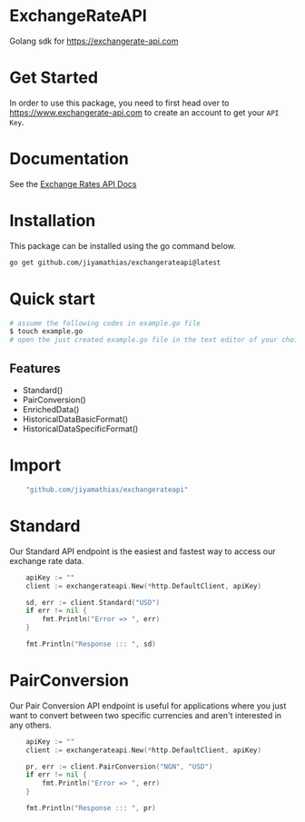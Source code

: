 # ExchangeRateAPI
Golang sdk for https://exchangerate-api.com

# Get Started
In order to use this package, you need to first head over to https://www.exchangerate-api.com to create an account to get your `API Key`.
# Documentation
See the [Exchange Rates API Docs](https://www.exchangerate-api.com/docs/overview)

# Installation
This package can be installed using the go command below.
```sh
go get github.com/jiyamathias/exchangerateapi@latest
```
# Quick start
```sh
# assume the following codes in example.go file
$ touch example.go
# open the just created example.go file in the text editor of your choice
```
## Features
- Standard()
- PairConversion()
- EnrichedData()
- HistoricalDataBasicFormat()
- HistoricalDataSpecificFormat()
  
# Import 
```go
    "github.com/jiyamathias/exchangerateapi"
```
# Standard
Our Standard API endpoint is the easiest and fastest way to access our exchange rate data.
```go
    apiKey := ""
	client := exchangerateapi.New(*http.DefaultClient, apiKey)

	sd, err := client.Standard("USD")
	if err != nil {
		fmt.Println("Error => ", err)
	}

	fmt.Println("Response ::: ", sd)
```

# PairConversion
Our Pair Conversion API endpoint is useful for applications where you just want to convert between two specific currencies and aren't interested in any others.
```go
    apiKey := ""
	client := exchangerateapi.New(*http.DefaultClient, apiKey)

	pr, err := client.PairConversion("NGN", "USD")
	if err != nil {
		fmt.Println("Error => ", err)
	}

	fmt.Println("Response ::: ", pr)
```
